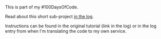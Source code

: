 This is part of my #100DaysOfCode.

Read about this short sub-project [in the log](../../log.md#day-49).

Instructions can be found in the original tutorial (link in the log) or in the log entry from when I'm translating the code to my own service.
